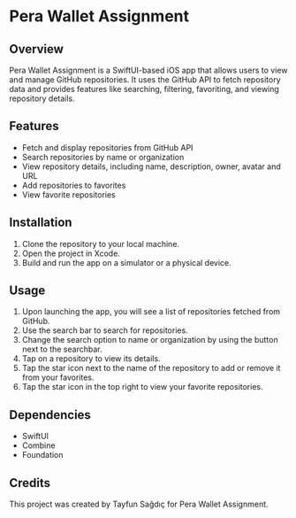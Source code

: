 # Pera Wallet Assignment

## Overview

Pera Wallet Assignment is a SwiftUI-based iOS app that allows users to view and manage GitHub repositories. It uses the GitHub API to fetch repository data and provides features like searching, filtering, favoriting, and viewing repository details.

## Features

- Fetch and display repositories from GitHub API
- Search repositories by name or organization
- View repository details, including name, description, owner, avatar and URL
- Add repositories to favorites
- View favorite repositories

## Installation

1. Clone the repository to your local machine.
2. Open the project in Xcode.
3. Build and run the app on a simulator or a physical device.

## Usage

1. Upon launching the app, you will see a list of repositories fetched from GitHub.
2. Use the search bar to search for repositories.
3. Change the search option to name or organization by using the button next to the searchbar.
4. Tap on a repository to view its details.
5. Tap the star icon next to the name of the repository to add or remove it from your favorites.
6. Tap the star icon in the top right to view your favorite repositories.

## Dependencies

- SwiftUI
- Combine
- Foundation

## Credits

This project was created by Tayfun Sağdıç for Pera Wallet Assignment.

